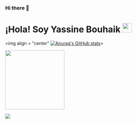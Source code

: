 ### Hi there 👋

<!--
**yassinebhk/yassinebhk** is a ✨ _special_ ✨ repository because its `README.md` (this file) appears on your GitHub profile.

Here are some ideas to get you started:

- 🔭 I’m currently working on ...
- 🌱 I’m currently learning ...
- 👯 I’m looking to collaborate on ...
- 🤔 I’m looking for help with ...
- 💬 Ask me about ...
- 📫 How to reach me: ...
- 😄 Pronouns: ...
- ⚡ Fun fact: ...
-->

<h1>¡Hola! Soy Yassine Bouhaik <img src="src/Hi.gif" height="30"></h1>

<img align = "center" [![Anurag's GitHub stats](https://github-readme-stats.vercel.app/api?username=yassinebhk)](https://github.com/anuraghazra/github-readme-stats)>

<a href="https://github.com/yassinebhk">
<!--   <img height=190 align="center" src="https://github-readme-stats.vercel.app/api?username=yassinebhk&rank_icon=github&bg_color=00000000&locale=es&include_all_commits=true&show_icons=true&hide=contribs&custom_title=Estadísticas+de+Github+de+yassinebhk" /> -->
</a>
<a href="https://github.com/yassinebhk">
  <img height=190 align="center" src="https://github-readme-stats.vercel.app/api/top-langs/?username=yassinebhk&langs_count=8&layout=compact&bg_color=00000000&locale=es" />
<p align="left"><img src="https://komarev.com/ghpvc/?username=yassinebhk&label=Visitas+al+perfil"></p>
</a>

<br><br>
